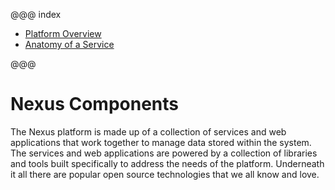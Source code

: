 @@@ index

* [Platform Overview](platform-overview.md)
* [Anatomy of a Service](anatomy-of-a-service.md)

@@@

# Nexus Components

The Nexus platform is made up of a collection of services and web applications that work together to manage data stored
within the system.  The services and web applications are powered by a collection of libraries and tools built
specifically to address the needs of the platform.  Underneath it all there are popular open source technologies that
we all know and love.